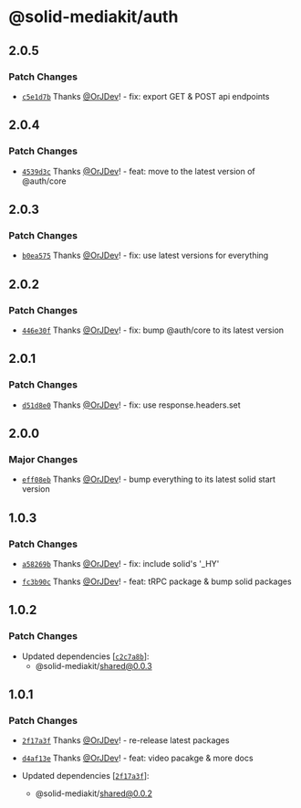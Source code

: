 # @solid-mediakit/auth

## 2.0.5

### Patch Changes

- [`c5e1d7b`](https://github.com/solidjs-community/mediakit/commit/c5e1d7b86935f3c07346f67dc38b7427dcaa73c0) Thanks [@OrJDev](https://github.com/OrJDev)! - fix: export GET & POST api endpoints

## 2.0.4

### Patch Changes

- [`4539d3c`](https://github.com/solidjs-community/mediakit/commit/4539d3c05e5d2c3b2d1378963bfa488686ea70b7) Thanks [@OrJDev](https://github.com/OrJDev)! - feat: move to the latest version of @auth/core

## 2.0.3

### Patch Changes

- [`b0ea575`](https://github.com/solidjs-community/mediakit/commit/b0ea575d3283449456692da64e4cf6892efae49d) Thanks [@OrJDev](https://github.com/OrJDev)! - fix: use latest versions for everything

## 2.0.2

### Patch Changes

- [`446e30f`](https://github.com/solidjs-community/mediakit/commit/446e30f97b47706164bb43fe2cb0bcf78bcb55c1) Thanks [@OrJDev](https://github.com/OrJDev)! - fix: bump @auth/core to its latest version

## 2.0.1

### Patch Changes

- [`d51d8e0`](https://github.com/solidjs-community/mediakit/commit/d51d8e07e34e2d559bd5caf1d9169459047ae202) Thanks [@OrJDev](https://github.com/OrJDev)! - fix: use response.headers.set

## 2.0.0

### Major Changes

- [`eff08eb`](https://github.com/solidjs-community/mediakit/commit/eff08eb6638a5eea2b3033c0b374cec00bf8cb5a) Thanks [@OrJDev](https://github.com/OrJDev)! - bump everything to its latest solid start version

## 1.0.3

### Patch Changes

- [`a58269b`](https://github.com/solidjs-community/mediakit/commit/a58269b732a0fd42b5cf00684e8a19368361469c) Thanks [@OrJDev](https://github.com/OrJDev)! - fix: include solid's '\_HY'

- [`fc3b90c`](https://github.com/solidjs-community/mediakit/commit/fc3b90cd20892b5584a47551f701fe84d3b8f921) Thanks [@OrJDev](https://github.com/OrJDev)! - feat: tRPC package & bump solid packages

## 1.0.2

### Patch Changes

- Updated dependencies [[`c2c7a8b`](https://github.com/solidjs-community/mediakit/commit/c2c7a8be5b0c0424c65014c73033af9a50beec07)]:
  - @solid-mediakit/shared@0.0.3

## 1.0.1

### Patch Changes

- [`2f17a3f`](https://github.com/solidjs-community/mediakit/commit/2f17a3f2e2d646186d62f9d941b3a0c321c9fc3d) Thanks [@OrJDev](https://github.com/OrJDev)! - re-release latest packages

- [`d4af13e`](https://github.com/solidjs-community/mediakit/commit/d4af13e764e84379fbb11d0bbe890bb7450b2f72) Thanks [@OrJDev](https://github.com/OrJDev)! - feat: video pacakge & more docs

- Updated dependencies [[`2f17a3f`](https://github.com/solidjs-community/mediakit/commit/2f17a3f2e2d646186d62f9d941b3a0c321c9fc3d)]:
  - @solid-mediakit/shared@0.0.2
